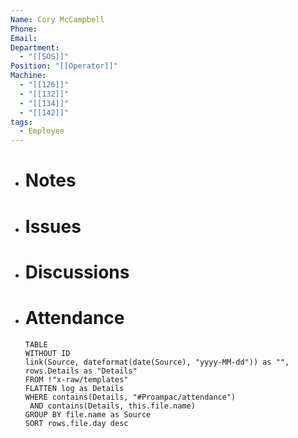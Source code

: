 ```yaml
---
Name: Cory McCampbell
Phone: 
Email: 
Department:
  - "[[SOS]]"
Position: "[[Operator]]"
Machine:
  - "[[126]]"
  - "[[132]]"
  - "[[134]]"
  - "[[142]]"
tags:
  - Employee
---
```

- # Notes
- # Issues
- # Discussions
- # Attendance
  
  ```dataview
  TABLE
  WITHOUT ID
  link(Source, dateformat(date(Source), "yyyy-MM-dd")) as "",
  rows.Details as "Details"
  FROM !"x-raw/templates"
  FLATTEN log as Details
  WHERE contains(Details, "#Proampac/attendance")
   AND contains(Details, this.file.name)
  GROUP BY file.name as Source
  SORT rows.file.day desc
  ```
